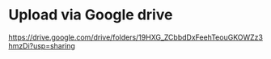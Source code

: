 # Upload via Google drive
https://drive.google.com/drive/folders/19HXG_ZCbbdDxFeehTeouGKOWZz3hmzDi?usp=sharing
